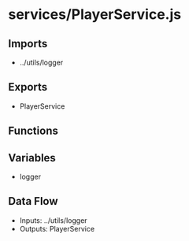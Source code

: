 # services/PlayerService.js

## Imports
- ../utils/logger

## Exports
- PlayerService

## Functions

## Variables
- logger

## Data Flow
- Inputs: ../utils/logger
- Outputs: PlayerService